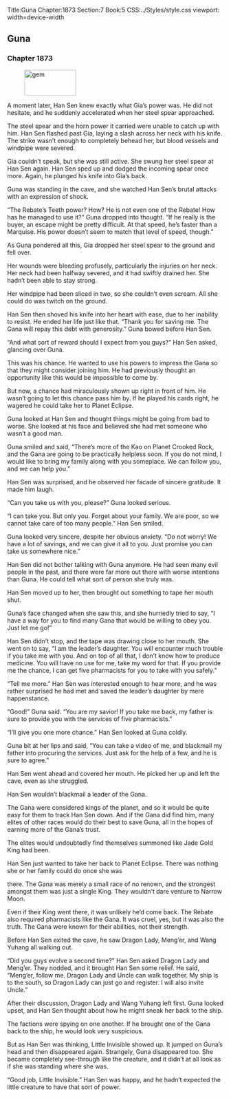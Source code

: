 Title:Guna 
Chapter:1873 
Section:7 
Book:5 
CSS:../Styles/style.css 
viewport: width=device-width
  
## Guna
### Chapter 1873 
<figure>
	<img src="../Images/gem.gif" alt="gem" id="gem" width="120" height="60" />
</figure>
  

  
  A moment later, Han Sen knew exactly what Gia’s power was. He did not hesitate, and he suddenly accelerated when her steel spear approached.

The steel spear and the horn power it carried were unable to catch up with him. Han Sen flashed past Gia, laying a slash across her neck with his knife. The strike wasn’t enough to completely behead her, but blood vessels and windpipe were severed.

Gia couldn’t speak, but she was still active. She swung her steel spear at Han Sen again. Han Sen sped up and dodged the incoming spear once more. Again, he plunged his knife into Gia’s back.

Guna was standing in the cave, and she watched Han Sen’s brutal attacks with an expression of shock.

“The Rebate’s Teeth power? How? He is not even one of the Rebate! How has he managed to use it?” Guna dropped into thought. “If he really is the buyer, an escape might be pretty difficult. At that speed, he’s faster than a Marquise. His power doesn’t seem to match that level of speed, though.”

As Guna pondered all this, Gia dropped her steel spear to the ground and fell over.

Her wounds were bleeding profusely, particularly the injuries on her neck. Her neck had been halfway severed, and it had swiftly drained her. She hadn’t been able to stay strong.

Her windpipe had been sliced in two, so she couldn’t even scream. All she could do was twitch on the ground.

Han Sen then shoved his knife into her heart with ease, due to her inability to resist. He ended her life just like that. “Thank you for saving me. The Gana will repay this debt with generosity.” Guna bowed before Han Sen.

“And what sort of reward should I expect from you guys?” Han Sen asked, glancing over Guna.

This was his chance. He wanted to use his powers to impress the Gana so that they might consider joining him. He had previously thought an opportunity like this would be impossible to come by.

But now, a chance had miraculously shown up right in front of him. He wasn’t going to let this chance pass him by. If he played his cards right, he wagered he could take her to Planet Eclipse.

Guna looked at Han Sen and thought things might be going from bad to worse. She looked at his face and believed she had met someone who wasn’t a good man.

Guna smiled and said, “There’s more of the Kao on Planet Crooked Rock, and the Gana are going to be practically helpless soon. If you do not mind, I would like to bring my family along with you someplace. We can follow you, and we can help you.”

Han Sen was surprised, and he observed her facade of sincere gratitude. It made him laugh.

“Can you take us with you, please?” Guna looked serious.

“I can take you. But only you. Forget about your family. We are poor, so we cannot take care of too many people.” Han Sen smiled.

Guna looked very sincere, despite her obvious anxiety. “Do not worry! We have a lot of savings, and we can give it all to you. Just promise you can take us somewhere nice.”

Han Sen did not bother talking with Guna anymore. He had seen many evil people in the past, and there were far more out there with worse intentions than Guna. He could tell what sort of person she truly was.

Han Sen moved up to her, then brought out something to tape her mouth shut.

Guna’s face changed when she saw this, and she hurriedly tried to say, “I have a way for you to find many Gana that would be willing to obey you. Just let me go!”

Han Sen didn’t stop, and the tape was drawing close to her mouth. She went on to say, “I am the leader’s daughter. You will encounter much trouble if you take me with you. And on top of all that, I don’t know how to produce medicine. You will have no use for me, take my word for that. If you provide me the chance, I can get five pharmacists for you to take with you safely.”

“Tell me more.” Han Sen was interested enough to hear more, and he was rather surprised he had met and saved the leader’s daughter by mere happenstance.

“Good!” Guna said. “You are my savior! If you take me back, my father is sure to provide you with the services of five pharmacists.”

“I’ll give you one more chance.” Han Sen looked at Guna coldly.

Guna bit at her lips and said, “You can take a video of me, and blackmail my father into procuring the services. Just ask for the help of a few, and he is sure to agree.”

Han Sen went ahead and covered her mouth. He picked her up and left the cave, even as she struggled.

Han Sen wouldn’t blackmail a leader of the Gana.

The Gana were considered kings of the planet, and so it would be quite easy for them to track Han Sen down. And if the Gana did find him, many elites of other races would do their best to save Guna, all in the hopes of earning more of the Gana’s trust.

The elites would undoubtedly find themselves summoned like Jade Gold King had been.

Han Sen just wanted to take her back to Planet Eclipse. There was nothing she or her family could do once she was

there. The Gana was merely a small race of no renown, and the strongest amongst them was just a single King. They wouldn’t dare venture to Narrow Moon.

Even if their King went there, it was unlikely he’d come back. The Rebate also required pharmacists like the Gana. It was cruel, yes, but it was also the truth. The Gana were known for their abilities, not their strength.

Before Han Sen exited the cave, he saw Dragon Lady, Meng’er, and Wang Yuhang all walking out.

“Did you guys evolve a second time?” Han Sen asked Dragon Lady and Meng’er. They nodded, and it brought Han Sen some relief. He said, “Meng’er, follow me. Dragon Lady and Uncle can walk together. My ship is to the south, so Dragon Lady can just go and register. I will also invite Uncle.”

After their discussion, Dragon Lady and Wang Yuhang left first. Guna looked upset, and Han Sen thought about how he might sneak her back to the ship.

The factions were spying on one another. If he brought one of the Gana back to the ship, he would look very suspicious.

But as Han Sen was thinking, Little Invisible showed up. It jumped on Guna’s head and then disappeared again. Strangely, Guna disappeared too. She became completely see-through like the creature, and it didn’t at all look as if she was standing where she was.

“Good job, Little Invisible.” Han Sen was happy, and he hadn’t expected the little creature to have that sort of power.
